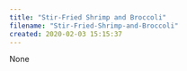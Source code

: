 ```yaml
---
title: "Stir-Fried Shrimp and Broccoli"
filename: "Stir-Fried-Shrimp-and-Broccoli"
created: 2020-02-03 15:15:37
---
```

None
